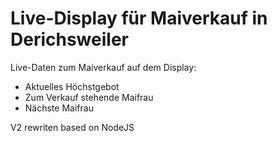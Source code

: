 # Live-Display für Maiverkauf in Derichsweiler

Live-Daten zum Maiverkauf auf dem Display: 

* Aktuelles Höchstgebot
* Zum Verkauf stehende Maifrau
* Nächste Maifrau

V2 rewriten based on NodeJS
